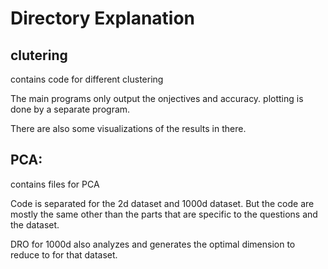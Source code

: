# Directory Explanation

## clutering

contains code for different clustering

The main programs only output the onjectives and accuracy. plotting is done by a separate program.

There are also some visualizations of the results in there.



## PCA:

contains files for PCA

Code is separated for the 2d dataset and 1000d dataset. But the code are mostly the same other than the parts that
are specific to the questions and the dataset.

DRO for 1000d also analyzes and generates the optimal dimension to reduce to for that dataset.
